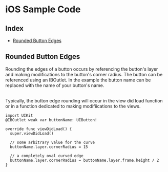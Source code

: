# iOS Sample Code

## Index
- <a href="https://github.com/theFlawlessHack/ios-sample-code/blob/master/README.md#rounded-button-edges">Rounded Button Edges</a>

## Rounded Button Edges
Rounding the edges of a button occurs by referencing the button's layer and making modifications to the button's corner radius. The button can be referenced using an IBOutlet. In the example the button name can be replaced with the name of your button's name.<br><br>

Typically, the button edge rounding will occur in the view did load function or in a function dedicated to making modifiications to the views.

```
import UIKit
@IBOutlet weak var buttonName: UIButton!

override func viewDidLoad() {
  super.viewDidLoad()
  
  // some arbitrary value for the curve
  buttonName.layer.cornerRadius = 15
  
  // a completely oval curved edge
  buttonName.layer.cornerRadius = buttonName.layer.frame.height / 2
}
```
